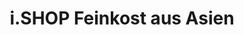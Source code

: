 ---
title: "i.SHOP Feinkost aus Asien"
url: /braunschweig/i-shop-feinkost-aus-asien/
shop: Supermarkt
---